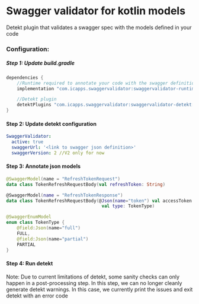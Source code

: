 # Swagger validator for kotlin models
Detekt plugin that validates a swagger spec with the models defined in your code

### Configuration:
##### Step 1: Update build.gradle
```groovy
dependencies {
    //Runtime required to annotate your code with the swagger definitions
    implementation "com.icapps.swaggervalidator:swaggervalidator-runtime:${swaggerValidatorRuntimeVersion}"

    //Detekt plugin
    detektPlugins "com.icapps.swaggervalidator:swaggervalidator-detekt:${swaggerValidatorVersion}"
}
```

#### Step 2: Update detekt configuration
```yaml
SwaggerValidator:
  active: true
  swaggerUrl: '<link to swagger json definition>'
  swaggerVersion: 2 //V2 only for now
```

#### Step 3: Annotate json models
```kotlin
@SwaggerModel(name = "RefreshTokenRequest")
data class TokenRefreshRequestBody(val refreshToken: String)

@SwaggerModel(name = "RefreshTokenResponse")
data class TokenRefreshRequestBody(@Json(name="token") val accessToken: String,
                                    val type: TokenType)

@SwaggerEnumModel
enum class TokenType {
    @field:Json(name="full")
    FULL,
    @field:Json(name="partial")
    PARTIAL
}
```

#### Step 4: Run detekt
Note: Due to current limitations of detekt, some sanity checks can only happen in a post-processing step. In this step,
we can no longer cleanly generate detekt warnings. In this case, we currently print the issues and exit detekt with an error code